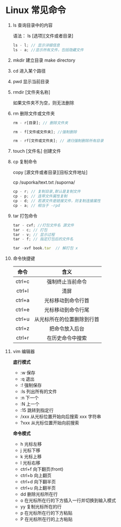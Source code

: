 # Linux 常见命令

1. ls 查询目录中的内容

    语法： ls [选项][文件或者目录]

    ```js
    ls - l; // 显示详细信息
    ls - a; //显示所有文件，包括隐藏文件
    ```

2. mkdir 建立目录 make directory

3. cd 进入某个路径

4. pwd 显示当前目录

5. rmdir [文件夹名称]

    如果文件夹不为空，则无法删除

6. rm 删除文件或文件夹

    ```js
    rm - r[目录]; // 删除文件夹

    rm - f[文件或文件夹]; //强制删除

    rm - rf[文件或文件夹]; // 递归强制删除所有目录
    ```

7. touch [文件名] 创建文件

8. cp 复制命令

    copy [源文件或者目录][目标文件地址]

    cp /suporka/text.txt /suporna/

    ```js
    cp - r; // 复制目录,默认是复制文件
    cp - p; // 连带文件属性复制
    cp - d; // 若源文件是链接文件，则复制连接属性
    cp - a; // 相当于 -rpd
    ```

9. tar 打包命令

    ```js
    tar - cvf; //打包文件名 源文件
    tar - c; // 打包
    tar - v; // 显示过程
    tar - f; // 指定打包后的文件名

    tar -xvf book.tar  // 解打包 x
    ```

10. 命令快捷键

    |  命令  |            含义            |
    | :----: | :------------------------: |
    | ctrl+c |      强制终止当前命令      |
    | ctrl+l |            清屏            |
    | ctrl+a |     光标移动到命令行首     |
    | ctrl+e |     光标移动到命令行尾     |
    | ctrl+u | 从光标所在的位置删除到行首 |
    | ctrl+z |       把命令放入后台       |
    | ctrl+r |      在历史命令中搜索      |

11. vim 编辑器

    **底行模式**

    - :w 保存
    - :q 退出
    - :! 强制保存
    - :ls 列出所有的文件
    - :n 下一个
    - :N 上一个
    - :15 跳转到指定行
    - /xxx 从光标位置开始向后搜索 xxx 字符串
    - ?xxx 从光标位置开始向前搜索

    **命令模式**

    - h 光标左移
    - j 光标下移
    - k 光标上移
    - l 光标右移
    - ctrl+f 向下翻页(front)
    - ctrl+b 向上翻页
    - ctrl+d 向下翻半页
    - ctrl+u 向上翻半页
    - dd 删除光标所在行
    - o 在光标所在行的下方插入一行并切换到输入模式
    - yy 复制光标所在的行
    - p 在光标所在行的下方粘贴
    - P 在光标所在行的上方粘贴
